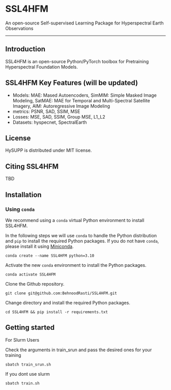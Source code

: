# SSL4HFM

An open-source Self-supervised Learning Package for Hyperspectral Earth Observations 

---

## Introduction

SSL4HFM is an open-source Python/PyTorch toolbox for Pretraining Hyperspectral Foundation Models.

## SSL4HFM Key Features (will be updated)

* Models: MAE: Mased Autoencoders, SimMIM: Simple Masked Image Modeling, SatMAE: MAE for Temporal and Multi-Spectral Satellite Imagery, AIM: Autoregressive Image Modeling
* metrics: PSNR, SAD, SSIM, MSE
* Losses: MSE, SAD, SSIM, Group MSE, L1_L2
* Datasets: hyspecnet, SpectralEarth

## License

HySUPP is distributed under MIT license.

## Citing SSL4HFM

TBD

## Installation

### Using `conda`

We recommend using a `conda` virtual Python environment to install SSL4HFM.

In the following steps we will use `conda` to handle the Python distribution and `pip` to install the required Python packages.
If you do not have `conda`, please install it using [Miniconda](https://docs.conda.io/en/latest/miniconda.html).

```
conda create --name SSL4HFM python=3.10
```

Activate the new `conda` environment to install the Python packages.

```
conda activate SSL4HFM
```

Clone the Github repository.

```
git clone git@github.com:BehnoodRasti/SSL4HFM.git
```

Change directory and install the required Python packages.

```
cd SSL4HFM && pip install -r requirements.txt
```


## Getting started

For Slurm Users

Check the arguments in train_srun and pass the desired ones for your training 

```shell
sbatch train_srun.sh
```

If you dont use slurm

```shell
sbatch train.sh
```
